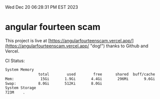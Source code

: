 Wed Dec 20 06:28:31 PM EST 2023

# angular fourteen scam


This project is live at [https://angularfourteenscam.vercel.app/](https://angularfourteenscam.vercel.app/ "dog!") thanks to Github and Vercel.

CI Status: 

```bash
System Memory
               total        used        free      shared  buff/cache   available
Mem:            15Gi       1.9Gi       4.4Gi       296Mi       9.6Gi        13Gi
Swap:          8.0Gi       512Ki       8.0Gi
System Storage
723M	.
```
